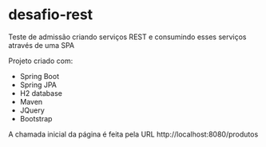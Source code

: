 # desafio-rest
Teste de admissão criando serviços REST e consumindo esses serviços através de uma SPA

Projeto criado com:
- Spring Boot
- Spring JPA
- H2 database
- Maven
- JQuery
- Bootstrap

A chamada inicial da página é feita pela URL http://localhost:8080/produtos

